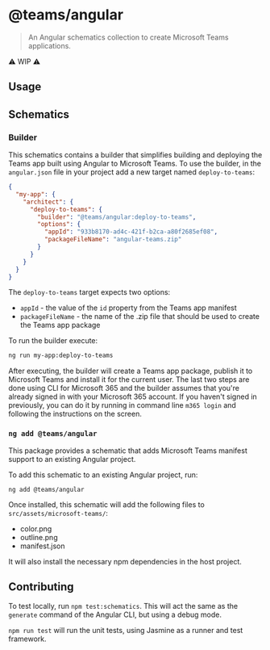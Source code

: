 # @teams/angular

> An Angular schematics collection to create Microsoft Teams applications.

⚠️ WIP ⚠️
 
## Usage

## Schematics

### Builder

This schematics contains a builder that simplifies building and deploying the Teams app built using Angular to Microsoft Teams. To use the builder, in the `angular.json` file in your project add a new target named `deploy-to-teams`:

```json
{
  "my-app": {
    "architect": {
      "deploy-to-teams": {
        "builder": "@teams/angular:deploy-to-teams",
        "options": {
          "appId": "933b8170-ad4c-421f-b2ca-a80f2685ef08",
          "packageFileName": "angular-teams.zip"
        }
      }
    }
  }
}
```

The `deploy-to-teams` target expects two options:

- `appId` - the value of the `id` property from the Teams app manifest
- `packageFileName` - the name of the .zip file that should be used to create the Teams app package

To run the builder execute:

```sh
ng run my-app:deploy-to-teams
```

After executing, the builder will create a Teams app package, publish it to Microsoft Teams and install it for the current user. The last two steps are done using CLI for Microsoft 365 and the builder assumes that you're already signed in with your Microsoft 365 account. If you haven't signed in previously, you can do it by running in command line `m365 login` and following the instructions on the screen.

### `ng add @teams/angular`

This package provides a schematic that adds Microsoft Teams manifest support to an existing Angular project.

To add this schematic to an existing Angular project, run:

```
ng add @teams/angular
```

Once installed, this schematic will add the following files to `src/assets/microsoft-teams/`:
- color.png
- outline.png
- manifest.json

It will also install the necessary npm dependencies in the host project.

## Contributing

To test locally, run `npm test:schematics`. This will act the same as the `generate` command of the Angular CLI, but using a debug mode.

`npm run test` will run the unit tests, using Jasmine as a runner and test framework.
